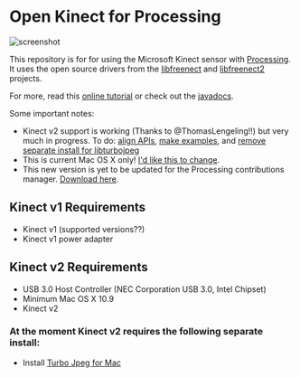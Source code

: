 # Open Kinect for Processing 

![screenshot](https://pbs.twimg.com/media/CI8UO0RXAAApEX9.png:medium)

This repository is for for using the Microsoft Kinect sensor with [Processing](http://processing.org).  It uses the open source drivers from the [libfreenect](https://github.com/OpenKinect/libfreenect) and [libfreenect2](https://github.com/OpenKinect/libfreenect2) projects. 

For more, read this [online tutorial](http://shiffman.net/p5/kinect/) or check out the [javadocs](http://shiffman.net/p5/kinect/reference).


Some important notes:
* Kinect v2 support is working (Thanks to @ThomasLengeling!!) but very much in progress. To do: [align APIs](https://github.com/shiffman/OpenKinect-for-Processing/issues/20), [make examples](https://github.com/shiffman/OpenKinect-for-Processing/issues/19), and [remove separate install for libturbojpeg](https://github.com/shiffman/OpenKinect-for-Processing/issues/12)
* This is current Mac OS X only! [I'd like this to change](https://github.com/shiffman/OpenKinect-for-Processing/issues/13).
* This new version is yet to be updated for the Processing contributions manager.  [Download here](https://github.com/shiffman/OpenKinect-for-Processing/releases).

## Kinect v1 Requirements
- Kinect v1 (supported versions??)
- Kinect v1 power adapter

## Kinect v2 Requirements

- USB 3.0 Host Controller (NEC Corporation USB 3.0, Intel Chipset)
- Minimum Mac OS X 10.9
- Kinect v2
 
### At the moment Kinect v2 requires the following separate install:
- Install [Turbo Jpeg for Mac](http://sourceforge.net/projects/libjpeg-turbo/)
